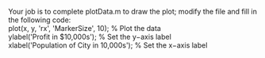 Your job is to complete plotData.m to draw the plot; modify the
file and fill in the following code:<br>
plot(x, y, 'rx', 'MarkerSize', 10); % Plot the data<br>
ylabel('Profit in $10,000s'); % Set the y−axis label<br>
xlabel('Population of City in 10,000s'); % Set the x−axis label<br>
